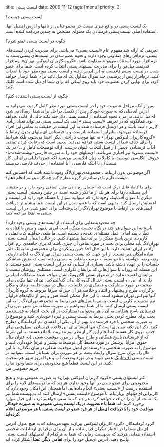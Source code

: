 title: لیست پستی
date: 2009-11-12
tags: [menu]
priority: 3

<div class="itembar">لیست پستی چیست؟</div>

<p>
یک لیست پستی در واقع چیزی نیست جز مجموعه‌ایی از نامها و آدرس ای‌میل آنها.
استفاده اصلی لیست پستی فرستادن یک محتوای مشخص به چندین دریافت کننده است.
</p>

<div class="itembar">چگونه در لیست پستی عضو شوم؟</div>
<p>
تعریفی که ارائه شد مفهوم عام «لیست پستی» می‌باشد.
برای مدیریت کردن لیست‌های پستی، نرم‌افزارهای متفاوتی وجود دارند و نحوه عضو شدن در لیست‌های پستی بسته
به نرم‌افزار مورد استفاده می‌تواند متفاوت باشد، «گروه کاربران لینوکس تهران» نرم‌افزار
قدرتمند میل‌مَن را برای مدیریت لیستهای پستی انتخاب کرده است، شما برای عضو شدن در لیست پستی کافیست
به <a href="http://lists.tehlug.org/mailman/listinfo/general">این آدرس</a> رفته و لیست پستی
مورد‌نظر خود را انتخاب کنید، نرم‌افزار پس از پرسیدن چند سوال متداول یک ای‌میل تائید برای شما
ارسال خواهد کرد، برای نهایی کردن عضویت خود باید روی لینکی که برای شما ای‌میل شده است کلیک کنید.
</p>

<div class="itembar">چگونه از لیست پستی استفاده کنم؟</div>
<p>
پس از آنکه مراحل عضویت خود را در لیست پستی مورد نظر کامل کردید، می‌توانید به آدرس ای‌میلی که به
صورت خودکار پس از تکمیل مراحل برای شما ارسال می‌شود ای‌میل بزنید.
در مورد نحوه استفاده از لیست پستی ذکر چند نکته خالی از فایده نخواهد بود.
  همانگونه که در تعریف «لیست پستی»‌ آمد، یک لیست پستی می‌تواند تعداد زیادی کاربر داشته باشد و هر
  ای‌میل فرستاده شده به این لیست در حقیقت به تمامی این افراد فرستاده می‌شود، بنابراین استفاده نادرست
  و یا فرستادن ای‌میلهای بدون ارتباط با «گروه کاربران لینوکس تهران» نه تنها موجب ناراحتی دیگر اعضا می‌شود،
  بلکه شرایط را برای حذف شما از لیست پستی فراهم می‌کند.
  بدیهی است که رعایت کردن تمامی آداب فرستادن ای‌میل (از قبیل انتخاب عنوان درست، ارائه توضیحات کامل
  و ...) در یک «لیست پستی» نیز اجباری می‌باشد.
  ای‌میلهای خود را به صورت فارسی-نوشته-شده-با-حروف-انگلیسی ننویسید، یا کاملا به زبان انگلیسی بنویسید
  (که عموما دلیلی برای این کار نیست) و یا اینکه فارسی را با استفاده از حروف فارسی بنویسید.
</p>

<div class="itembar">اگر موضوعی بدون ارتباط با مجموعه‌ی تهران‌لاگ وجود داشته باشد که احساس کنم دوست دارم با دوستانم در گروه مطرح کنم
چه کار میتوانم انجام دهم؟</div>
<p>
برای ما کاملا قابل درک است که احتمال رخ دادن چنین اتفاقی وجود دارد و در حقیقت این مسئله بارها برای هر
یک از ما تکرار شده است. در چنین وضعیتی لیست پستی دیگری با عنوان آف‌تاپیک وجود دارد که میتوانید سوال
یا مسئله خود را به این لیست و اعضایش ارسال کنید. بدیهی است که با عضو شدن در این لیست شما پیشاپیش
دریافت ایمیل‌های بی ارتباط با موضوع تهران‌لاگ را پذیرفته‌اید. برای عضو شدن در این لیست پستی به <a href="http://lists.tehlug.org/mailman/listinfo/tehlug-ot">اینجا</a> مراجعه کنید.
</p>

<div class="itembar">چه محدودیت‌هایی برای استفاده از لیست‌های پستی وجود دارد؟</div>
پاسخ به این سوال هر چند در نگاه نخست ممکن است امری بدیهی و پیش پا افتاده به نظر برسد اما در عمل مسئله‌ای بغرنج و پیچیده است. ما سعی خواهیم کرد عملی و کاربردی ترین پاسخ ممکن را برای  شما پیشنهاد کنیم.
در حالت ایده‌آل لیست پستی تهران‌لاگ باید محلی برای بحث در مورد تمامی آن چیزی باشد که برای جامعه‌ی نرم افزار آزاد در ایران اهمیت دارد. با این حال اخذ چنین رویکردی برای مجموعه‌ی ما به یک دلیل ساده امکان‌پذیر نیست.
از این جهت که لیست پستی جنرال تهران‌لاگ به لحاظ تاریخی رفته رفته، خواسته یا ناخواسته، به درست یا غلط به سمتی رفته است که نقش هماهنگی جلسات را بر عهده داشته باشد. بسیاری از کسانی که در این لیست پستی
عضو هستند، با این مسئله که روزانه با سوال‌هایی که برایشان تکراری است، مسئله‌ی روزشان نیست یا برایشان اهمیت ندارد در صندوق پستی الکترونیک‌اشان مواجه شوند مشکلات اساسی دارند. از این رو لیست پستی جنرال گروه کاربران
گنو/لینوکس تهران تنها مکانی برای صحبت در مورد مشارکت و همفکری در جلسات، سوال در مورد جلسه، زمان و مکان برگزاری، طرح و پیشنهاد و انتقاد و خلاصه هر آن چیز که صرفا مربوط 
به گروه کاربران گنو/لینوکس تهران میشود است. با این حال ممکن است هنوز و پس از تاکیدهای فراوان تیم مدیریت، کاربران لیست پستی، ایمیل‌های غیرمرتبط به مجموعه تهران‌لاگ را به این لیست پستی ارسال کنند. ما از شما میخواهیم در صورت
مشاهده‌ی چنین موردی از فرستادن پاسخ همگانی به آن با هر محتوایی (مشارکت در آن بحث، انتقاد به فرستنده‌ی بحث برای مطرح کردن بحثی بیٰربط به لیست پستی و غیره) خودداری کنید و موضوع را به صورت شخصی
با فرد فرستنده یا بهتر از آن، یکی از اعضای تیم گردانندگان مطرح کنید. ذکر این نکته ضروری است که تنها استثنا برای این قاعده فرستادن ایمیل‌هایی برای جذب نیروی کار هستند که انجام این کار از نظر تیم مدیریت بلامانع هستند،
با این شرط که از فرستادن پاسخ همگانی و طرح
سوال در مورد موقعیت شغلی (به عنوان مثال حقوق، مزایا، پرسش در مورد محیط کار، توضیحات بیشتر و غیره) خودداری کنید و موضوع را به صورت شخصی با فرستنده‌ی ایمیل موقعیت شغلی در میان بگذارید.
با این حال راه برای طرح سوال و ایجاد بحث در هر موردی برای شما باز است. میتوانید در لیست پستی <a href="http://lists.tehlug.org/mailman/listinfo/tehlug-ot">آف-تاپیک</a> عضو شوید و در مورد 
وضعیت آب و هوا امروز شهر هم صحبت کنید. در این لیست قطعاً هیچ محدودیتی برای شما وجود ندارد. 
<div class="itembar">حریم خصوصی من</div>
<p>
اکثر لیستهای پستی «گروه کاربران لینوکس تهران» به صورت عمومی بوده و هیچ محدودیتی برای عضو شدن در آنها وجود ندارد، هرچند که ما توصیه‌های لازم را برای استفاده درست از «لیست پستی» انجام داده‌ایم، اما همچنان این امکان وجود دارد که کاربرانی ای‌میلهای بی‌ارتباط با موضوع «لیست پستی» ارسال کنند که بدیهیست شما نیز یک نسخه از آن را دریافت خواهید کرد، هر چند که ما سعی خواهیم کرد با این قبیل موارد برخورد کنیم، اما <b>شما با «عضویت در یک لیست پستی عمومی» به صورت خودکار موافقت خود را با دریافت ای‌میل از هر فرد عضو در لیست پستی، با هر موضوعی اعلام کرده‌اید</b>.

گروه گردانندگان «گروه کاربران لینوکس تهران»‌ تعهد می‌نماید که به هیچ عنوان آدرس‌ ای‌میل شما را در اختیار دیگران قرار نداده و از آن برای برقراری ارتباطات شخصی استفاده ننماید، هرچند که بدیهیست زمانی که شما به هرکدام از ای‌میلهای لیست پستی پاسخ دهید،‌ آدرس ای‌میل خود را برای <b>تمامی دیگر اعضا</b> آشکار کرده اید.
</p>
<br>
<br>
			